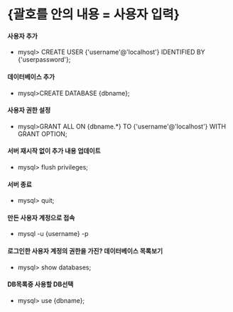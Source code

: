 # {괄호를 안의 내용 = 사용자 입력}

#### 사용자 추가
- mysql> CREATE USER {'username'@'localhost'} IDENTIFIED BY {'userpassword'};

#### 데이터베이스 추가
- mysql>CREATE DATABASE {dbname};

#### 사용자 권한 설정
- mysql>GRANT ALL ON {dbname.*} TO {'username'@'localhost'} WITH GRANT OPTION;


#### 서버 재시작 없이 추가 내용 업데이트
- mysql> flush privileges;  

#### 서버 종료
- mysql> quit;

#### 만든 사용자 계정으로 접속
- mysql -u {username} -p

#### 로그인한 사용자 계정의 권한을 가진? 데이터베이스 목록보기
- mysql> show databases;


#### DB목록중 사용할 DB선택 
- mysql> use {dbname};


